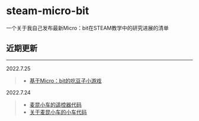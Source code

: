 # steam-micro-bit
一个关于我自己发布最新Micro：bit在STEAM教学中的研究进展的清单

## 近期更新

---
2022.7.25
> + [基于Micro：bit的吃豆子小游戏](https://songxiao1018.github.io/micro-bit-eat-ben/)

2022.7.24

> + [麦昆小车的遥控器代码](https://songxiao1018.github.io/micro-bit-out-car/)
> + [关于麦昆小车的小车代码](https://songxiao1018.github.io/micro-bit-in-car/)

<!--
## Welcome to GitHub Pages

You can use the [editor on GitHub](https://github.com/songxiao1018/shy-plants-vs-zombies-new/edit/main/README.md) to maintain and preview the content for your website in Markdown files.

Whenever you commit to this repository, GitHub Pages will run [Jekyll](https://jekyllrb.com/) to rebuild the pages in your site, from the content in your Markdown files.

### Markdown

Markdown is a lightweight and easy-to-use syntax for styling your writing. It includes conventions for

```markdown
Syntax highlighted code block

# Header 1
## Header 2
### Header 3

- Bulleted
- List

1. Numbered
2. List

**Bold** and _Italic_ and `Code` text

[Link](url) and ![Image](src)
```

For more details see [Basic writing and formatting syntax](https://docs.github.com/en/github/writing-on-github/getting-started-with-writing-and-formatting-on-github/basic-writing-and-formatting-syntax).

### Jekyll Themes

Your Pages site will use the layout and styles from the Jekyll theme you have selected in your [repository settings](https://github.com/songxiao1018/shy-plants-vs-zombies-new/settings/pages). The name of this theme is saved in the Jekyll `_config.yml` configuration file.

### Support or Contact

Having trouble with Pages? Check out our [documentation](https://docs.github.com/categories/github-pages-basics/) or [contact support](https://support.github.com/contact) and we’ll help you sort it out.
-->
